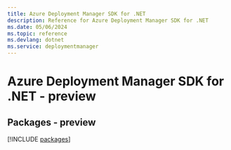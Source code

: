 ```yaml
---
title: Azure Deployment Manager SDK for .NET
description: Reference for Azure Deployment Manager SDK for .NET
ms.date: 05/06/2024
ms.topic: reference
ms.devlang: dotnet
ms.service: deploymentmanager
---
```

# Azure Deployment Manager SDK for .NET - preview
## Packages - preview
[!INCLUDE [packages](deployment-manager-index.md)]